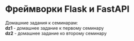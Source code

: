 # Фреймворки Flask и FastAPI  
Домашние задания к семинарам:  
**dz1** - домашнее задание к первому семинару  
**dz2** - домашнее задание ко второму семинару
